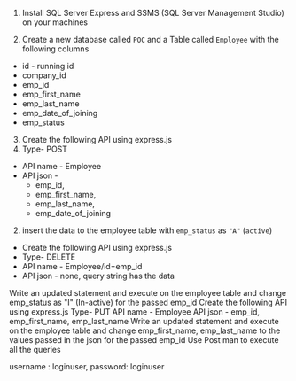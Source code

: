 1. Install SQL Server Express and SSMS (SQL Server Management Studio) on your machines

2. Create a new database called `POC` and a Table called `Employee` with the following columns
- id - running id
- company_id
- emp_id
- emp_first_name
- emp_last_name
- emp_date_of_joining
- emp_status

3. Create the following API using express.js
  1. Type- POST
  - API name - Employee
  - API json - 
    - emp_id,
    - emp_first_name,
    - emp_last_name,
    - emp_date_of_joining


  2. insert the data to the employee table with `emp_status` as `"A"` (`active`)
  - Create the following API using express.js
  - Type- DELETE
  - API name - Employee/id=emp_id
  - API json - none, query string has the data

  
Write an updated statement and execute on the employee table and change emp_status as "I" (In-active) for the passed emp_id
Create the following API using express.js
Type- PUT
API name - Employee
API json - emp_id, emp_first_name, emp_last_name
Write an updated statement and execute on the employee table and change emp_first_name, emp_last_name to the values passed in the json for the passed emp_id
Use Post man to execute all the queries

username : loginuser,
password: loginuser